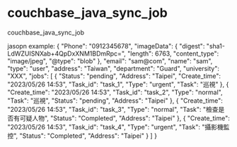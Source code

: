 # couchbase_java_sync_job
couchbase_java_sync_job

jasopn example:
{
  "Phone": "0912345678",
  "imageData": {
    "digest": "sha1-LdWZUISNXab+4QpDxXNM1BDmRpc=",
    "length": 6763,
    "content_type": "image/jpeg",
    "@type": "blob"
  },
  "email": "sam@com",
  "name": "sam",
  "type": "user",
  "address": "Taiwan",
  "department": "Guard",
  "university": "XXX",
  "jobs": [
    {
      "Status": "pending",
      "Address": "Taipei",
      "Create_time": "2023/05/26 14:53",
      "Task_id": "task_1",
      "Type": "urgent",
      "Task": "巡視"
    },
    {
      "Create_time": "2023/05/26 14:53",
      "Task_id": "task_2",
      "Type": "normal",
      "Task": "巡視",
      "Status": "pending",
      "Address": "Taipei"
    },
    {
      "Create_time": "2023/05/26 14:53",
      "Task_id": "task_3",
      "Type": "normal",
      "Task": "檢查是否有可疑人物",
      "Status": "Completed",
      "Address": "Taipei"
    },
    {
      "Create_time": "2023/05/26 14:53",
      "Task_id": "task_4",
      "Type": "urgent",
      "Task": "攝影機監控",
      "Status": "Completed",
      "Address": "Taipei"
    }
  ]
}
